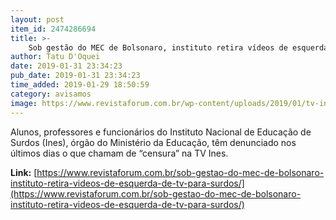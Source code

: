 ```yaml
---
layout: post
item_id: 2474286694
title: >-
    Sob gestão do MEC de Bolsonaro, instituto retira vídeos de esquerda de TV para surdos
author: Tatu D'Oquei
date: 2019-01-31 23:34:23
pub_date: 2019-01-31 23:34:23
time_added: 2019-01-29 18:50:59
category: avisamos
image: https://www.revistaforum.com.br/wp-content/uploads/2019/01/tv-ines.png
---
```


Alunos, professores e funcionários do Instituto Nacional de Educação de Surdos (Ines), órgão do Ministério da Educação, têm denunciado nos últimos dias o que chamam de “censura” na TV Ines.

**Link:** [https://www.revistaforum.com.br/sob-gestao-do-mec-de-bolsonaro-instituto-retira-videos-de-esquerda-de-tv-para-surdos/](https://www.revistaforum.com.br/sob-gestao-do-mec-de-bolsonaro-instituto-retira-videos-de-esquerda-de-tv-para-surdos/)

